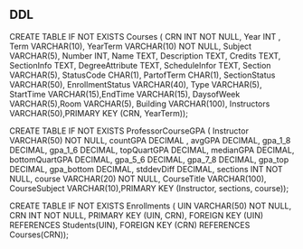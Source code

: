 ## DDL
CREATE TABLE IF NOT EXISTS Courses ( CRN INT NOT NULL, Year INT , Term VARCHAR(10), YearTerm VARCHAR(10) NOT NULL, Subject VARCHAR(5), Number INT, Name TEXT, Description TEXT, Credits TEXT, SectionInfo TEXT, DegreeAttribute TEXT, ScheduleInfor TEXT, Section VARCHAR(5), StatusCode CHAR(1), PartofTerm CHAR(1), SectionStatus VARCHAR(50), EnrollmentStatus VARCHAR(40), Type VARCHAR(5), StartTime VARCHAR(15),EndTime VARCHAR(15), DaysofWeek VARCHAR(5),Room VARCHAR(5), Building VARCHAR(100), Instructors VARCHAR(50),PRIMARY KEY (CRN, YearTerm));

CREATE TABLE IF NOT EXISTS ProfessorCourseGPA ( Instructor VARCHAR(50) NOT NULL, countGPA DECIMAL , avgGPA DECIMAL, gpa_1_8 DECIMAL, gpa_1_6 DECIMAL, topQuartGPA DECIMAL, medianGPA DECIMAL, bottomQuartGPA DECIMAL, gpa_5_6 DECIMAL, gpa_7_8 DECIMAL, gpa_top DECIMAL, gpa_bottom DECIMAL, stddevDiff DECIMAL, sections INT NOT NULL, course VARCHAR(20) NOT NULL, CourseTitle VARCHAR(100), CourseSubject VARCHAR(10),PRIMARY KEY (Instructor, sections, course));

CREATE TABLE IF NOT EXISTS Enrollments ( UIN VARCHAR(50) NOT NULL, CRN INT NOT NULL, PRIMARY KEY (UIN, CRN), FOREIGN KEY (UIN) REFERENCES Students(UIN), FOREIGN KEY (CRN) REFERENCES Courses(CRN));
